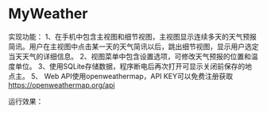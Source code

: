# MyWeather
实现功能：
1、在手机中包含主视图和细节视图，主视图显示连续多天的天气预报简讯。用户在主视图中点击某一天的天气简讯以后，跳出细节视图，显示用户选定当天天气的详细信息。
2、视图菜单中包含设置选项，可修改天气预报的位置和温度单位。
3、使用SQLite存储数据，程序断电后再次打开可显示关闭前保存的地点主。
5、 Web API使用openweathermap，API KEY可以免费注册获取 https://openweathermap.org/api

运行效果：

